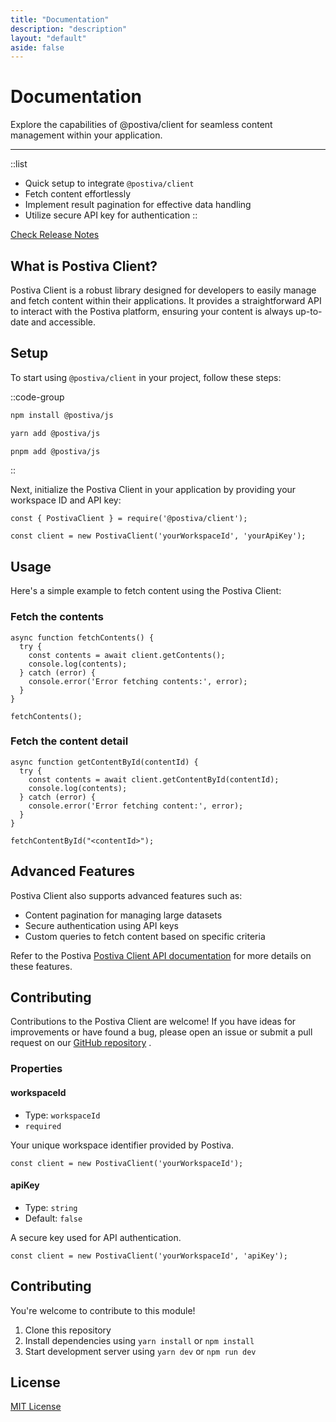 ```yaml
---
title: "Documentation"
description: "description"
layout: "default"
aside: false
---
```


# Documentation

Explore the capabilities of @postiva/client for seamless content management within your application.

---

::list
  - Quick setup to integrate `@postiva/client`
  - Fetch content effortlessly
  - Implement result pagination for effective data handling
  - Utilize secure API key for authentication
::

[Check Release Notes](https://github.com/postiva/client/blob/main/CHANGELOG.md)

## What is Postiva Client?

Postiva Client is a robust library designed for developers to easily manage and fetch content within their applications. It provides a straightforward API to interact with the Postiva platform, ensuring your content is always up-to-date and accessible.

## Setup

To start using `@postiva/client` in your project, follow these steps:

::code-group
<!-- prettier-ignore -->
```bash [Npm]
npm install @postiva/js
```
<!-- prettier-ignore -->
```bash [Yarn]
yarn add @postiva/js
```
<!-- prettier-ignore -->
```bash [Pnpm]
pnpm add @postiva/js
```
::

Next, initialize the Postiva Client in your application by providing your workspace ID and API key:

<!-- prettier-ignore -->
```javascript[libs/postiva.ts]
const { PostivaClient } = require('@postiva/client');

const client = new PostivaClient('yourWorkspaceId', 'yourApiKey');
```

## Usage

Here's a simple example to fetch content using the Postiva Client:

### Fetch the contents

<!-- prettier-ignore -->
```javascript[pages/index.tsx]
async function fetchContents() {
  try {
    const contents = await client.getContents();
    console.log(contents);
  } catch (error) {
    console.error('Error fetching contents:', error);
  }
}

fetchContents();
```

### Fetch the content detail

<!-- prettier-ignore -->
```javascript[pages/index.tsx]
async function getContentById(contentId) {
  try {
    const contents = await client.getContentById(contentId);
    console.log(contents);
  } catch (error) {
    console.error('Error fetching content:', error);
  }
}

fetchContentById("<contentId>");
```

## Advanced Features

Postiva Client also supports advanced features such as:

- Content pagination for managing large datasets
- Secure authentication using API keys
- Custom queries to fetch content based on specific criteria

Refer to the Postiva [Postiva Client API documentation](https://github.com/postiva/client/blob/main/CHANGELOG.md) for more details on these features.

## Contributing

Contributions to the Postiva Client are welcome! If you have ideas for improvements or have found a bug, please open an issue or submit a pull request on our [GitHub repository](https://github.com/postiva/client) .

### Properties

#### workspaceId

- Type: `workspaceId`
- `required`

Your unique workspace identifier provided by Postiva.

<!-- prettier-ignore -->
```typescript[libs/postiva.ts]
const client = new PostivaClient('yourWorkspaceId');
```

#### apiKey

- Type: `string`
- Default: `false`

A secure key used for API authentication.

<!-- prettier-ignore -->
```typescript[libs/postiva.ts]
const client = new PostivaClient('yourWorkspaceId', 'apiKey');
```

## Contributing

You're welcome to contribute to this module!

1. Clone this repository
2. Install dependencies using `yarn install` or `npm install`
3. Start development server using `yarn dev` or `npm run dev`

## License

[MIT License](https://github.com/postiva/postiva-js/blob/main/LICENSE)